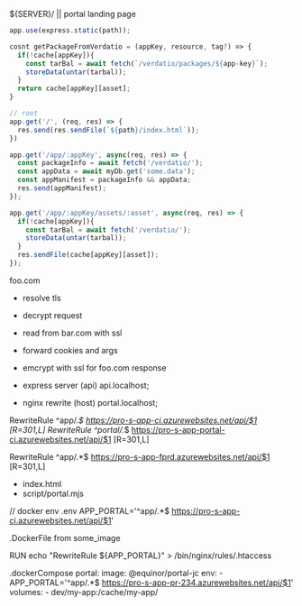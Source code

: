 ${SERVER}/ || portal landing page

```ts
app.use(express.static(path));

cosnt getPackageFromVerdatio = (appKey, resource, tag?) => {
  if(!cache[appKey]){
    const tarBal = await fetch(`/verdatio/packages/${app-key}`);
    storeData(untar(tarbal));
  }
  return cache[appKey][asset];
}

// root
app.get('/', (req, res) => {
  res.send(res.sendFile(`${path}/index.html`));
})

app.get('/app/:appKey', async(req, res) => {
  const packageInfo = await fetch('/verdatio/');
  const appData = await myDb.get('some.data');
  const appManifest = packageInfo && appData;
  res.send(appManifest);
});

app.get('/app/:appKey/assets/:asset', async(req, res) => {
  if(!cache[appKey]){
    const tarBal = await fetch('/verdatio/');
    storeData(untar(tarbal));
  }
  res.sendFile(cache[appKey][asset]);
});

```


foo.com
 - resolve tls
 - decrypt request
 - read from bar.com with ssl
 - forward cookies and args
 - emcrypt with ssl for foo.com response


 - express server (api) api.localhost;
 - nginx rewrite (host) portal.localhost;

 RewriteRule ^app/.*$ https://pro-s-app-ci.azurewebsites.net/api/$1 [R=301,L]
 RewriteRule ^portal/.*$ https://pro-s-app-portal-ci.azurewebsites.net/api/$1 [R=301,L]

 RewriteRule ^app/.*$ https://pro-s-app-fprd.azurewebsites.net/api/$1 [R=301,L]

 - index.html
 - script/portal.mjs

// docker env
 .env
 APP_PORTAL='^app/.*$ https://pro-s-app-ci.azurewebsites.net/api/$1'

 .DockerFile
 from some_image

 RUN echo "RewriteRule ${APP_PORTAL}" > /bin/nginx/rules/.htaccess


.dockerCompose
portal:
 image: @equinor/portal-jc
 env:
    - APP_PORTAL='^app/.*$ https://pro-s-app-pr-234.azurewebsites.net/api/$1'
  volumes:
    - dev/my-app:/cache/my-app/

